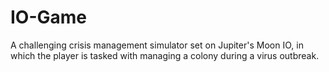 # IO-Game
A challenging crisis management simulator set on Jupiter's Moon IO, in which the player is tasked with managing a colony during a virus outbreak.
